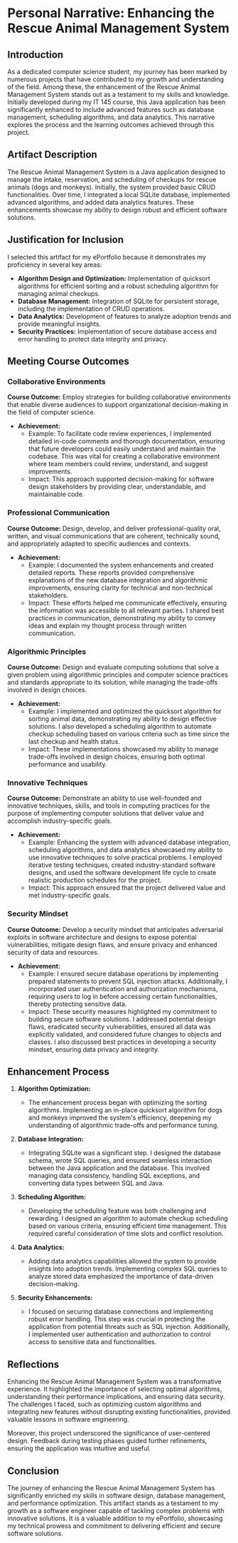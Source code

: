# Personal Narrative: Enhancing the Rescue Animal Management System

## Introduction
As a dedicated computer science student, my journey has been marked by numerous projects that have contributed to my growth and understanding of the field. Among these, the enhancement of the Rescue Animal Management System stands out as a testament to my skills and knowledge. Initially developed during my IT 145 course, this Java application has been significantly enhanced to include advanced features such as database management, scheduling algorithms, and data analytics. This narrative explores the process and the learning outcomes achieved through this project.

## Artifact Description
The Rescue Animal Management System is a Java application designed to manage the intake, reservation, and scheduling of checkups for rescue animals (dogs and monkeys). Initially, the system provided basic CRUD functionalities. Over time, I integrated a local SQLite database, implemented advanced algorithms, and added data analytics features. These enhancements showcase my ability to design robust and efficient software solutions.

## Justification for Inclusion
I selected this artifact for my ePortfolio because it demonstrates my proficiency in several key areas:
- **Algorithm Design and Optimization:** Implementation of quicksort algorithms for efficient sorting and a robust scheduling algorithm for managing animal checkups.
- **Database Management:** Integration of SQLite for persistent storage, including the implementation of CRUD operations.
- **Data Analytics:** Development of features to analyze adoption trends and provide meaningful insights.
- **Security Practices:** Implementation of secure database access and error handling to protect data integrity and privacy.

## Meeting Course Outcomes

### Collaborative Environments
**Course Outcome:** Employ strategies for building collaborative environments that enable diverse audiences to support organizational decision-making in the field of computer science.
- **Achievement:**
  - Example: To facilitate code review experiences, I implemented detailed in-code comments and thorough documentation, ensuring that future developers could easily understand and maintain the codebase. This was vital for creating a collaborative environment where team members could review, understand, and suggest improvements.
  - Impact: This approach supported decision-making for software design stakeholders by providing clear, understandable, and maintainable code.

### Professional Communication
**Course Outcome:** Design, develop, and deliver professional-quality oral, written, and visual communications that are coherent, technically sound, and appropriately adapted to specific audiences and contexts.
- **Achievement:**
  - Example: I documented the system enhancements and created detailed reports. These reports provided comprehensive explanations of the new database integration and algorithmic improvements, ensuring clarity for technical and non-technical stakeholders.
  - Impact: These efforts helped me communicate effectively, ensuring the information was accessible to all relevant parties. I shared best practices in communication, demonstrating my ability to convey ideas and explain my thought process through written communication.

### Algorithmic Principles
**Course Outcome:** Design and evaluate computing solutions that solve a given problem using algorithmic principles and computer science practices and standards appropriate to its solution, while managing the trade-offs involved in design choices.
- **Achievement:**
  - Example: I implemented and optimized the quicksort algorithm for sorting animal data, demonstrating my ability to design effective solutions. I also developed a scheduling algorithm to automate checkup scheduling based on various criteria such as time since the last checkup and health status.
  - Impact: These implementations showcased my ability to manage trade-offs involved in design choices, ensuring both optimal performance and usability.

### Innovative Techniques
**Course Outcome:** Demonstrate an ability to use well-founded and innovative techniques, skills, and tools in computing practices for the purpose of implementing computer solutions that deliver value and accomplish industry-specific goals.
- **Achievement:**
  - Example: Enhancing the system with advanced database integration, scheduling algorithms, and data analytics showcased my ability to use innovative techniques to solve practical problems. I employed iterative testing techniques, created industry-standard software designs, and used the software development life cycle to create realistic production schedules for the project.
  - Impact: This approach ensured that the project delivered value and met industry-specific goals.

### Security Mindset
**Course Outcome:** Develop a security mindset that anticipates adversarial exploits in software architecture and designs to expose potential vulnerabilities, mitigate design flaws, and ensure privacy and enhanced security of data and resources.
- **Achievement:**
  - Example: I ensured secure database operations by implementing prepared statements to prevent SQL injection attacks. Additionally, I incorporated user authentication and authorization mechanisms, requiring users to log in before accessing certain functionalities, thereby protecting sensitive data.
  - Impact: These security measures highlighted my commitment to building secure software solutions. I addressed potential design flaws, eradicated security vulnerabilities, ensured all data was explicitly validated, and considered future changes to objects and classes. I also discussed best practices in developing a security mindset, ensuring data privacy and integrity.

## Enhancement Process

1. **Algorithm Optimization:**
   - The enhancement process began with optimizing the sorting algorithms. Implementing an in-place quicksort algorithm for dogs and monkeys improved the system's efficiency, deepening my understanding of algorithmic trade-offs and performance tuning.

2. **Database Integration:**
   - Integrating SQLite was a significant step. I designed the database schema, wrote SQL queries, and ensured seamless interaction between the Java application and the database. This involved managing data consistency, handling SQL exceptions, and converting data types between SQL and Java.

3. **Scheduling Algorithm:**
   - Developing the scheduling feature was both challenging and rewarding. I designed an algorithm to automate checkup scheduling based on various criteria, ensuring efficient time management. This required careful consideration of time slots and conflict resolution.

4. **Data Analytics:**
   - Adding data analytics capabilities allowed the system to provide insights into adoption trends. Implementing complex SQL queries to analyze stored data emphasized the importance of data-driven decision-making.

5. **Security Enhancements:**
   - I focused on securing database connections and implementing robust error handling. This step was crucial in protecting the application from potential threats such as SQL injection. Additionally, I implemented user authentication and authorization to control access to sensitive data and functionalities.

## Reflections
Enhancing the Rescue Animal Management System was a transformative experience. It highlighted the importance of selecting optimal algorithms, understanding their performance implications, and ensuring data security. The challenges I faced, such as optimizing custom algorithms and integrating new features without disrupting existing functionalities, provided valuable lessons in software engineering.

Moreover, this project underscored the significance of user-centered design. Feedback during testing phases guided further refinements, ensuring the application was intuitive and useful.

## Conclusion
The journey of enhancing the Rescue Animal Management System has significantly enriched my skills in software design, database management, and performance optimization. This artifact stands as a testament to my growth as a software engineer capable of tackling complex problems with innovative solutions. It is a valuable addition to my ePortfolio, showcasing my technical prowess and commitment to delivering efficient and secure software solutions.

